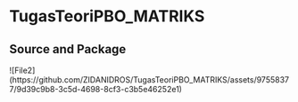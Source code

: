 # TugasTeoriPBO_MATRIKS
<h2>Source and Package</h2>
![File2](https://github.com/ZIDANIDROS/TugasTeoriPBO_MATRIKS/assets/97558377/9d39c9b8-3c5d-4698-8cf3-c3b5e46252e1)
